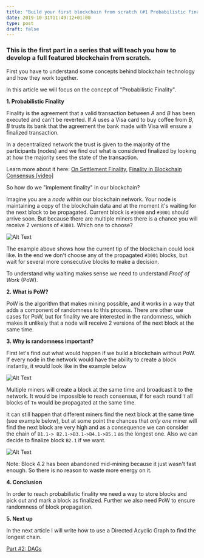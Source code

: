 ```yaml
---
title: "Build your first blockchain from scratch (#1 Probabilistic Finality)"
date: 2019-10-31T11:49:12+01:00
type: post
draft: false
---
```

### This is the first part in a series that will teach you how to develop a full featured blockchain from scratch.

First you have to understand some concepts behind blockchain technology and how they work together.

In this article we will focus on the concept of "Probabilistic Finality".

**1. Probabilistic Finality**

Finality is the agreement that a valid transaction between *A* and *B* has been executed and can't be reverted. If *A* uses a Visa card to buy coffee from *B*, *B* trusts its bank that the agreement the bank made with Visa will ensure a finalized transaction.

In a decentralized network the trust is given to the majority of the participants (nodes) and we find out what is considered finalized by looking at how the majority sees the state of the transaction.

Learn more about it here: [On Settlement Finality](https://blog.ethereum.org/2016/05/09/on-settlement-finality/), [Finality in Blockchain Consensus [video]](https://www.youtube.com/watch?v=efyiPhZvqOA)

So how do we "implement finality" in our blockchain?

Imagine you are a *node* within our blockchain network. Your node is maintaining a copy of the blockchain data and at the moment it's waiting for the next block to be propagated. Current block is `#3000` and `#3001` should arrive soon. But because there are multiple miners there is a chance you will receive 2 versions of `#3001`. Which one to choose?

![Alt Text](https://thepracticaldev.s3.amazonaws.com/i/0hobbj89lkrwdy7gaeua.png)

The example above shows how the current tip of the blockchain could look like. In the end we don't choose any of the propagated `#3001` blocks, but wait for several more consecutive blocks to make a decision.

To understand why waiting makes sense we need to understand *Proof of Work* (PoW).

**2. What is PoW?**

PoW is the algorithm that makes mining possible, and it works in a way that adds a component of randomness to this process. There are other use cases for PoW, but for finality we are interested in the randomness, which makes it unlikely that a node will receive 2 versions of the next block at the same time.

**3. Why is randomness important?**

First let's find out what would happen if we build a blockchain without PoW. If every node in the network would have the ability to create a block instantly, it would look like in the example below

![Alt Text](https://thepracticaldev.s3.amazonaws.com/i/2f330n5qeruall6jk3d6.png)

Multiple miners will create a block at the same time and broadcast it to the network. It would be impossible to reach consensus, if for each round `T` all blocks of `Tn` would be propagated at the same time.

It can still happen that different miners find the next block at the same time (see example below), but at some point the chances that *only one* miner will find the next block are very high and as a consequence we can consider the chain of `B1.1-> B2.1->B3.1->B4.1->B5.1` as the longest one. Also we can decide to finalize block `B2.1` if we want.

![Alt Text](https://thepracticaldev.s3.amazonaws.com/i/macwc1kyewgfb5cl5n05.png)

Note: Block 4.2 has been abandoned mid-mining because it just wasn't fast enough. So there is no reason to waste more energy on it.

**4. Conclusion**

In order to reach probabilistic finality we need a way to store blocks and pick out and mark a block as finalized. Further we also need PoW to ensure randomness of block propagation.

**5. Next up**

In the next article I will write how to use a Directed Acyclic Graph to find the longest chain.

[Part #2: DAGs](https://dev.to/cerbivore/build-your-first-blockchain-from-scratch-2-dag-4f8k)
